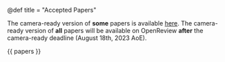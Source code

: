 @def title = "Accepted Papers"

The camera-ready version of **some** papers is available [here](https://drive.google.com/drive/folders/1dfql6kw-DJF0MM_pdwkiBt0TnAyMJApe?usp=share_link). The camera-ready version of **all** papers will be available on OpenReview **after** the camera-ready deadline (August 18th, 2023 AoE).


{{ papers }}
